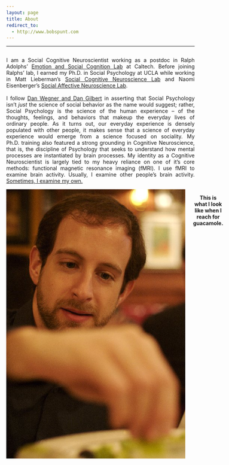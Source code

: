```yaml
---
layout: page
title: About
redirect_to:
  - http://www.bobspunt.com
---
```


---

<div class="row" data-equalizer data-equalizer-mq="medium-up">
<div class="large-10 columns" data-equalizer-watch>
  <p align="justify">I am a Social Cognitive Neuroscientist working as a postdoc in Ralph Adolphs’ <a href="http://www.emotion.caltech.edu/">Emotion and Social Cognition Lab</a> at Caltech. Before joining Ralphs’ lab, I earned my Ph.D. in Social Psychology at UCLA while working in Matt Lieberman’s <a href="http://www.scn.ucla.edu/">Social Cognitive Neuroscience Lab</a> and Naomi Eisenberger’s <a href="http://sanlab.psych.ucla.edu/">Social Affective Neuroscience Lab</a>.<br><br>I follow <a href="http://scholar.harvard.edu/dwegner/publications/social-psychology%E2%80%93-science-human-experience">Dan Wegner and Dan Gilbert</a> in asserting that Social Psychology isn’t <em>just</em> the science of social behavior as the name would suggest; rather, Social Psychology is the science of the human experience – of the thoughts, feelings, and behaviors that makeup the everyday lives of ordinary people. As it turns out, our everyday experience is densely populated with other people, it makes sense that a science of everyday experience would emerge from a science focused on sociality. My Ph.D. training also featured a strong grounding in Cognitive Neuroscience, that is, the discipline of Psychology that seeks to understand how mental processes are instantiated by brain processes. My identity as a Cognitive Neuroscientist is largely tied to my heavy reliance on one of it’s core methods: functional magnetic resonance imaging (fMRI). I use fMRI to examine brain activity. Usually, I examine other people’s brain activity. <a href="http://www.spspblog.org/this-is-my-brain-on-social-cognition">Sometimes, I examine my own.</a></p> 
</div>
<div class="large-2 columns hide-for-medium-down" data-equalizer-watch>
<img src="/public/img/spuntreach.jpg">
  <p align="center"><strong>This is what I look like when I reach for guacamole.</strong></p>
</div>
